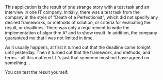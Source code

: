 This application is the result of one strange story with a test task and an interview in one IT company. Initially, there was a test task from the company in the style of "Death of a Perfectionist", which did not specify any desired frameworks, or methods of solution, or criteria for evaluating the result, or deadlines. There was only a requirement to write the implementation of algorithm A* and to show result. In addition, the company guaranteed me that I was not limited in time.

As it usually happens, at first it turned out that the deadline came tonight until yesterday. Then it turned out that the framework, and methods, and terms - all this mattered. It's just that someone must not have agreed on something... 

You can test the result yourself.
